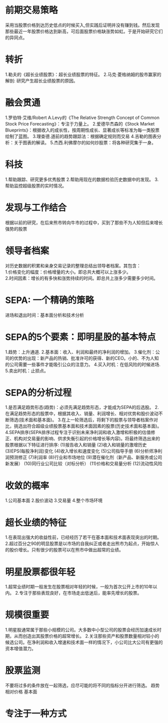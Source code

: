 # 前期交易策略
  采用当股票价格到达历史低点的时候买入,但实践后证明并没有赚到钱。然后发现那些最近一年股票价格达到新高，可后面股票价格缺涨势如虹。于是开始研究它们的异同点。
# 转折  
1.勒夫的《超长业绩股票》：超长业绩股票的特征。
2.马克·菱格纳姆的股市赢家的解剖: 研究产生超长业绩股票的原因。

# 融会贯通
1.罗伯特·艾维/Robert A.Levy的《The Relative Strength Concept of Common Stock Price Forecasting》：专注于力量上。
2.爱德华杰森的《Stock Market Blueprints》：根据收入的成长性，按周期性成长、显著成长等标准为每一类股票绘制了蓝图。
3.理查德.道前的趋势跟踪法：根据确定规则而交易
4.吉勒的图表分析：关于图表的解读。
5.杰西.利佛摩尔的如何炒股票：将各种研究集于一身。

# 科技
1.帮助跟踪、研究更多优秀股票
2.帮助用现在的数据检验历史数据中的发现。
3.帮助监控超级股票的实时情况。

# 发现与工作结合
根据以前的研究，在后来熊市转向牛市的过程中，买到了那些不为人知但后来增长强势的股票

# 领导者档案
对历史数据的积累和亲身交易记录的整理总结出领导者档案。其包含：   
1.价格变化的幅度：价格增量的大小。即总共大概可以上涨多少。    
2.时间因素：增长的有多快和涨势持续的时间。即总共上涨多少需要多少时间。    

# SEPA: 一个精确的策略
进场和退出时间：基本面分析和技术分析

# SEPA的5个要素：即明星股的基本特点
1.趋势：上升通道.
2.基本面：收入、利润和最终的净利润的增加。
3.催化剂：公司的优势的出现：新产品的热销、批准许可的获得、新的CEO。小的、不为人知的公司需要一些事件才能吸引公众的注意力。
4.买入时机：在低风险的时候进场.
5.卖出时机：止损点。

# SEPA的分析过程
1.是否满足趋势形态(趋势)：必须先满足趋势形态，才能成为SEPA的后选股。 
2.在满足趋势形态的股票中，根据其收入、销量、利润增长、相对优势和股价波动不断筛选(技术面和基本面)。
3.在上一轮筛选后，将剩下的股票与领导者档案作对比，挑选出符合超级业绩股票基本面和技术面因素的股票(历史技术面和基本面)。
4.SEPA排序(SEPA排序过程专注于识别未来净利润和收入激增和积极的估值修正、机构对交易量的影响、供求失衡引起的价格增长等内容)。将最终筛选出来的股票根据以下特征进行排序:
  (1)报告收入和销量
  (2)收入和销量的激增历史
  (3)EPS(每股净利润)变化
  (4)收入增长和速度变化
  (5)公司指导手册 
  (6)分析师净利润预测修正 
  (7)利润率 
  (8)行业和市场地位
  (9)潜在催化剂（新产品、新服务或公司新发展） 
  (10)同行业公司比较（对标分析） 
  (11)价格和交易量分析 
  (12)流动性风险

# 收敛的概率
1.公司基本面
2.股价波动
3.交易量
4.整个市场环境
# 超长业绩的特征
1.在表现出强大的收益性前，已经经历了若干在基本面和技术面表现突出的时期。
2.超过百分之90的明显股票是以市场的自我纠正或者走出熊市为起点，开始惊人的股价增长。只有很少的股票可以在熊市中做出超常的业绩。

# 明星股票都很年轻
  1.超常业绩时期一般发生在股票相对年轻的时候，一般为首次公开上市的10年以内。
  2.专注于那些表现良好，在市场走出低迷后，能率先增长的股票。

# 规模很重要
1.明星股通常属于那些小规模的公司。大多数中小型公司的股票会经历加速成长时期，从而创造出其股票价格的超常增长。
2.关注那些资产和股票数量相对较小的候选公司。在净利润和收入增速和技术面一样的情况下，小公司比大公司有更强的资本增值潜力。

# 股票监测
  不要将过多的条件放在一起筛选，应尽可能的将不同的指标分开进行筛选。
  趋势
  相对价格
  基本面

# 专注于一种方式
